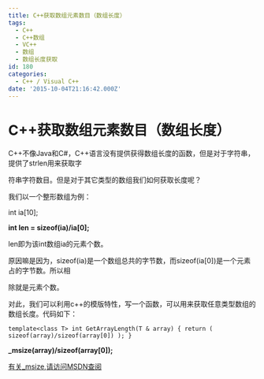```yaml
---
title: C++获取数组元素数目（数组长度）
tags:
  - C++
  - C++数组
  - VC++
  - 数组
  - 数组长度获取
id: 180
categories:
  - C++ / Visual C++
date: '2015-10-04T21:16:42.000Z'
---
```


# C++获取数组元素数目（数组长度）

C++不像Java和C\#，C++语言没有提供获得数组长度的函数，但是对于字符串，提供了strlen用来获取字

符串字符数目。但是对于其它类型的数组我们如何获取长度呢？

我们以一个整形数组为例：

int ia\[10\];

**int len = sizeof\(ia\)/ia\[0\];**

len即为该int数组ia的元素个数。

原因嘛是因为，sizeof\(ia\)是一个数组总共的字节数，而sizeof\(ia\[0\]\)是一个元素占的字节数。所以相

除就是元素个数。

对此，我们可以利用c++的模版特性，写一个函数，可以用来获取任意类型数组的数组长度。代码如下：

```
template<class T> int GetArrayLength(T & array) { return ( sizeof(array)/sizeof(array[0]) ); }
```

**\_msize\(array\)/sizeof\(array\[0\]\);**

[有关\_msize,请访问MSDN查阅](https://msdn.microsoft.com/en-us/library/aa298504?f=255&amp;MSPPError=-2147217396)

